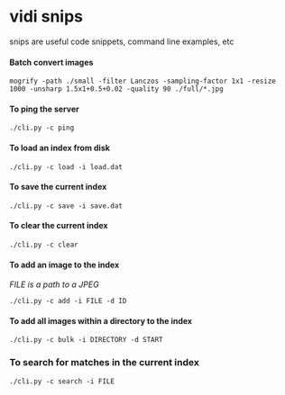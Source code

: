 # vidi snips
snips are useful code snippets, command line examples, etc

#### Batch convert images
```Shell
mogrify -path ./small -filter Lanczos -sampling-factor 1x1 -resize 1000 -unsharp 1.5x1+0.5+0.02 -quality 90 ./full/*.jpg
```

#### To ping the server
```Shell
./cli.py -c ping
```

#### To load an index from disk
```Shell
./cli.py -c load -i load.dat
```

#### To save the current index
```Shell
./cli.py -c save -i save.dat
```

#### To clear the current index
```Shell
./cli.py -c clear
```

#### To add an image to the index
*FILE is a path to a JPEG*
```Shell
./cli.py -c add -i FILE -d ID
```

#### To add all images within a directory to the index
```Shell
./cli.py -c bulk -i DIRECTORY -d START
```

### To search for matches in the current index
```Shell
./cli.py -c search -i FILE
```